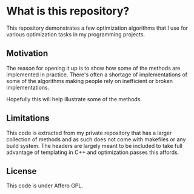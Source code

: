 # What is this repository?

This repository demonstrates a few optimization algorithms that I use for various optimization tasks in my
programming projects.

## Motivation

The reason for opening it up is to show how some of the methods are implemented in practice.
There's often a shortage of implementations of some of the algorithms making people rely on inefficient
or broken implementations.

Hopefully this will help illustrate some of the methods.


## Limitations
This code is extracted from my private repository that has a larger collection of methods and as such 
does not come with makefiles or any build system. The headers are largely meant to be included to take full
advantage of templating in C++ and optimization passes this affords.

## License
This code is under Affero GPL.